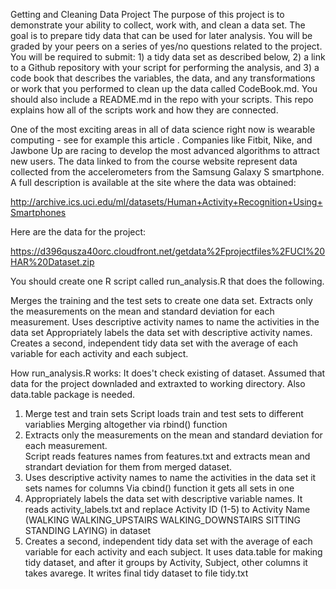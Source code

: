 Getting and Cleaning Data Project
The purpose of this project is to demonstrate your ability to collect, work with, and clean a data set. The goal is to prepare tidy data that can be used for later analysis. You will be graded by your peers on a series of yes/no questions related to the project. You will be required to submit: 1) a tidy data set as described below, 2) a link to a Github repository with your script for performing the analysis, and 3) a code book that describes the variables, the data, and any transformations or work that you performed to clean up the data called CodeBook.md. You should also include a README.md in the repo with your scripts. This repo explains how all of the scripts work and how they are connected.

One of the most exciting areas in all of data science right now is wearable computing - see for example this article . Companies like Fitbit, Nike, and Jawbone Up are racing to develop the most advanced algorithms to attract new users. The data linked to from the course website represent data collected from the accelerometers from the Samsung Galaxy S smartphone. A full description is available at the site where the data was obtained:

http://archive.ics.uci.edu/ml/datasets/Human+Activity+Recognition+Using+Smartphones

Here are the data for the project:

https://d396qusza40orc.cloudfront.net/getdata%2Fprojectfiles%2FUCI%20HAR%20Dataset.zip

You should create one R script called run_analysis.R that does the following.

Merges the training and the test sets to create one data set.
Extracts only the measurements on the mean and standard deviation for each measurement.
Uses descriptive activity names to name the activities in the data set
Appropriately labels the data set with descriptive activity names.
Creates a second, independent tidy data set with the average of each variable for each activity and each subject. 




How run_analysis.R works:
It does't check existing of dataset. Assumed that data for the project downladed and extraxted to working directory. Also data.table package is needed.

1. Merge test and train sets
	Script loads train and test sets to different variablies
	Merging altogether via rbind() function
2. Extracts only the measurements on the mean and standard deviation for each measurement.  
	Script reads features names from features.txt and extracts mean and strandart deviation for them from merged dataset.
3. Uses descriptive activity names to name the activities in the data set
	it sets names for columns
	Via cbind() function it gets all sets in one
4. Appropriately labels the data set with descriptive variable names. 
	It reads activity_labels.txt and replace Activity ID (1-5) to Activity Name (WALKING WALKING_UPSTAIRS WALKING_DOWNSTAIRS SITTING STANDING LAYING) in dataset
5. Creates a second, independent tidy data set with the average of each variable for each activity and each subject. 
	It uses data.table for making tidy dataset, and after it groups by Activity, Subject, other columns it takes avarege.
	It writes final tidy dataset to file tidy.txt